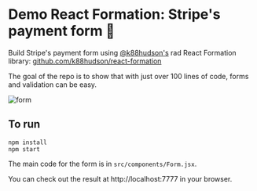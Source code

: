 # Demo React Formation: Stripe's payment form 💸

Build Stripe's payment form using [@k88hudson's](https://github.com/k88hudson) rad React Formation library: [github.com/k88hudson/react-formation](https://github.com/k88hudson/react-formation)

The goal of the repo is to show that with just over 100 lines of code, forms and validation can be easy.

![form](https://cldup.com/WQ13L-TbFX.png)

## To run

```
npm install
npm start
```

The main code for the form is in `src/components/Form.jsx`.

You can check out the result at http://localhost:7777 in your browser.

